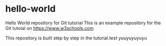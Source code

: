 # hello-world
Hello World repository for Git tutorial
This is an example repository for the Git tutoial on https://www.w3schools.com

This repository is built step by step in the tutorial.test
yuuyuyuyuyu
